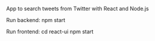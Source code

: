 App to search tweets from Twitter with React and Node.js

Run backend:
npm start

Run frontend:
cd react-ui
npm start